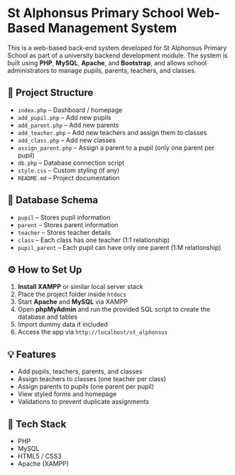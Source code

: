 # St Alphonsus Primary School Web-Based Management System

This is a web-based back-end system developed for St Alphonsus Primary School as part of a university backend development module. The system is built using **PHP**, **MySQL**, **Apache**, and **Bootstrap**, and allows school administrators to manage pupils, parents, teachers, and classes.

## 📁 Project Structure

- `index.php` – Dashboard / homepage
- `add_pupil.php` – Add new pupils
- `add_parent.php` – Add new parents
- `add_teacher.php` – Add new teachers and assign them to classes
- `add_class.php` – Add new classes
- `assign_parent.php` – Assign a parent to a pupil (only one parent per pupil)
- `db.php` – Database connection script
- `style.css` – Custom styling (if any)
- `README.md` – Project documentation

## 🧱 Database Schema

- `pupil` – Stores pupil information
- `parent` – Stores parent information
- `teacher` – Stores teacher details
- `class` – Each class has one teacher (1:1 relationship)
- `pupil_parent` – Each pupil can have only one parent (1:M relationship)

## ⚙️ How to Set Up

1. **Install XAMPP** or similar local server stack
2. Place the project folder inside `htdocs`
3. Start **Apache** and **MySQL** via XAMPP
4. Open **phpMyAdmin** and run the provided SQL script to create the database and tables
5. Import dummy data if included
6. Access the app via `http://localhost/st_alphonsus`

## 💡 Features

- Add pupils, teachers, parents, and classes
- Assign teachers to classes (one teacher per class)
- Assign parents to pupils (one parent per pupil)
- View styled forms and homepage
- Validations to prevent duplicate assignments

## 🔐 Tech Stack

- PHP
- MySQL
- HTML5 / CSS3
- Apache (XAMPP)



